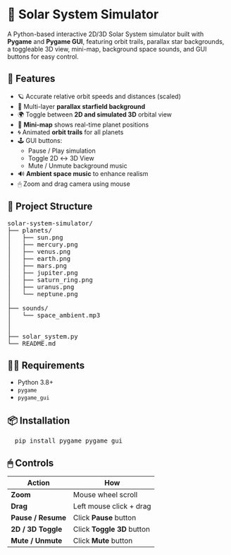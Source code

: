 # 🌌 Solar System Simulator
A Python-based interactive 2D/3D Solar System simulator built with **Pygame** and **Pygame GUI**, featuring orbit trails, parallax star backgrounds, a toggleable 3D view, mini-map, background space sounds, and GUI buttons for easy control.

## 🚀 Features

- 🪐 Accurate relative orbit speeds and distances (scaled)
- 🌌 Multi-layer **parallax starfield background**
- 🌍 Toggle between **2D and simulated 3D** orbital view
- 🧭 **Mini-map** shows real-time planet positions
- 🌀 Animated **orbit trails** for all planets
- 🕹 GUI buttons:
  - Pause / Play simulation
  - Toggle 2D ↔ 3D View
  - Mute / Unmute background music
- 🔊 **Ambient space music** to enhance realism
- 🖱 Zoom and drag camera using mouse

## 📁 Project Structure
<pre>
solar-system-simulator/
├── planets/
│   ├── sun.png
│   ├── mercury.png
│   ├── venus.png
│   ├── earth.png
│   ├── mars.png
│   ├── jupiter.png
│   ├── saturn_ring.png
│   ├── uranus.png
│   └── neptune.png
│
├── sounds/
│   └── space_ambient.mp3
│ 
│
├── solar_system.py
└── README.md
</pre>

## 🧑‍💻 Requirements
- Python 3.8+
- `pygame`
- `pygame_gui`

## 📦 Installation
<pre>
  pip install pygame pygame_gui
</pre>

## 🖱 Controls

| Action           | How                          |
|------------------|-------------------------------|
| **Zoom**         | Mouse wheel scroll            |
| **Drag**         | Left mouse click + drag       |
| **Pause / Resume** | Click **Pause** button       |
| **2D / 3D Toggle** | Click **Toggle 3D** button   |
| **Mute / Unmute** | Click **Mute** button         |
